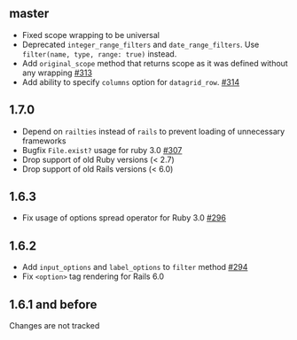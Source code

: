 ## master

* Fixed scope wrapping to be universal
* Deprecated `integer_range_filters` and `date_range_filters`. Use `filter(name, type, range: true)` instead.
* Add `original_scope` method that returns scope as it was defined without any wrapping [#313](https://github.com/bogdan/datagrid/pull/313)
* Add ability to specify `columns` option for `datagrid_row`. [#314](https://github.com/bogdan/datagrid/pull/314)

## 1.7.0

* Depend on `railties` instead of `rails` to prevent loading of unnecessary frameworks
* Bugfix `File.exist?` usage for ruby 3.0 [#307](https://github.com/bogdan/datagrid/issues/307)
* Drop support of old Ruby versions (< 2.7)
* Drop support of old Rails versions (< 6.0)

## 1.6.3

* Fix usage of options spread operator for Ruby 3.0 [#296](https://github.com/bogdan/datagrid/issues/296)

## 1.6.2

* Add `input_options` and `label_options` to `filter` method [#294](https://github.com/bogdan/datagrid/issues/294)
* Fix `<option>` tag rendering for Rails 6.0

## 1.6.1 and before

Changes are not tracked
